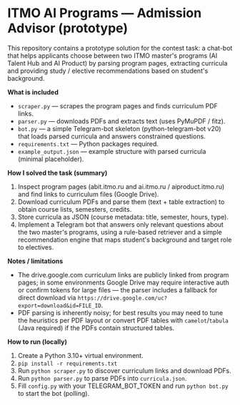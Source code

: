 # ITMO AI Programs — Admission Advisor (prototype)

This repository contains a prototype solution for the contest task:
a chat-bot that helps applicants choose between two ITMO master's programs 
(AI Talent Hub and AI Product) by parsing program pages, extracting curricula 
and providing study / elective recommendations based on student's background.

**What is included**
- `scraper.py` — scrapes the program pages and finds curriculum PDF links.
- `parser.py` — downloads PDFs and extracts text (uses PyMuPDF / fitz).
- `bot.py` — a simple Telegram-bot skeleton (python-telegram-bot v20) that loads parsed curricula and answers constrained questions.
- `requirements.txt` — Python packages required.
- `example_output.json` — example structure with parsed curricula (minimal placeholder).

**How I solved the task (summary)**
1. Inspect program pages (abit.itmo.ru and ai.itmo.ru / aiproduct.itmo.ru) and find links to curriculum files (Google Drive).
2. Download curriculum PDFs and parse them (text + table extraction) to obtain course lists, semesters, credits.
3. Store curricula as JSON (course metadata: title, semester, hours, type).
4. Implement a Telegram bot that answers only relevant questions about the two master's programs, using a rule-based retriever and a simple recommendation engine that maps student's background and target role to electives.

**Notes / limitations**
- The drive.google.com curriculum links are publicly linked from program pages; in some environments Google Drive may require interactive auth or confirm tokens for large files — the parser includes a fallback for direct download via `https://drive.google.com/uc?export=download&id=FILE_ID`.
- PDF parsing is inherently noisy; for best results you may need to tune the heuristics per PDF layout or convert PDF tables with `camelot`/`tabula` (Java required) if the PDFs contain structured tables.

**How to run (locally)**
1. Create a Python 3.10+ virtual environment.
2. `pip install -r requirements.txt`
3. Run `python scraper.py` to discover curriculum links and download PDFs.
4. Run `python parser.py` to parse PDFs into `curricula.json`.
5. Fill `config.py` with your TELEGRAM_BOT_TOKEN and run `python bot.py` to start the bot (polling).

